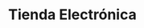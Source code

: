 ---
title: "Tienda Electrónica"
url: /ciudad-autonoma-de-buenos-aires/tienda-electronica/
shop: electrónica
---